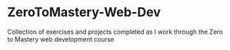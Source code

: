 # ZeroToMastery-Web-Dev
 Collection of exercises and projects completed as I work through the Zero to Mastery web development course 
